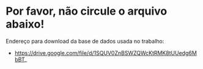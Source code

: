 # Por favor, não circule o arquivo abaixo!

Endereço para download da base de dados usada no trabalho:

- https://drive.google.com/file/d/1SQUV0ZnBSWZQWcKtRMK8tUUedg6MbBT_
